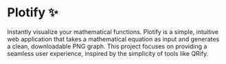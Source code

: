 # Plotify ✨

Instantly visualize your mathematical functions. Plotify is a simple, intuitive web application that takes a mathematical equation as input and generates a clean, downloadable PNG graph. This project focuses on providing a seamless user experience, inspired by the simplicity of tools like QRify.
